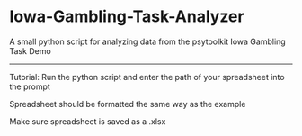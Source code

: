 # Iowa-Gambling-Task-Analyzer
A small python script for analyzing data from the psytoolkit Iowa Gambling Task Demo

-------------------------------------------------------------------------
Tutorial:
  Run the python script and enter the path of your spreadsheet into the prompt
  
  Spreadsheet should be formatted the same way as the example
  
  Make sure spreadsheet is saved as a .xlsx
